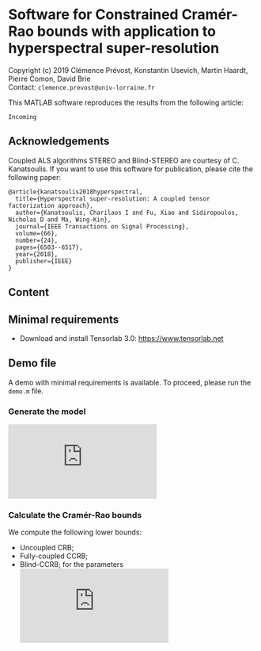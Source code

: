 # Software for Constrained Cramér-Rao bounds with application to hyperspectral super-resolution

Copyright (c) 2019 Clémence Prévost, Konstantin Usevich, Martin Haardt, Pierre Comon, David Brie <br>
Contact: ```clemence.prevost@univ-lorraine.fr```

This MATLAB software reproduces the results from the following article:
```
Incoming
```

## Acknowledgements

Coupled ALS algorithms STEREO and Blind-STEREO are courtesy of C. Kanatsoulis. If you want to use this software for publication, please cite the following paper:
```
@article{kanatsoulis2018hyperspectral,
  title={Hyperspectral super-resolution: A coupled tensor factorization approach},
  author={Kanatsoulis, Charilaos I and Fu, Xiao and Sidiropoulos, Nicholas D and Ma, Wing-Kin},
  journal={IEEE Transactions on Signal Processing},
  volume={66},
  number={24},
  pages={6503--6517},
  year={2018},
  publisher={IEEE}
}
``` 

## Content

## Minimal requirements

- Download and install Tensorlab 3.0: https://www.tensorlab.net

## Demo file
 
 A demo with minimal requirements is available. To proceed, please run the ```demo.m``` file.
 
### Generate the model
 
 ![equation](https://latex.codecogs.com/gif.latex?%5Cbegin%7Balign*%7D%20%5Cbegin%7Bcases%7D%20%7B%5Cmathcal%7BY%7D%7D_1%20%26%3D%20%5B%5C%21%5B%5Cmathbf%7BA%7D_1%2C%5Cmathbf%7BB%7D_1%2C%5Cmathbf%7BC%7D_1%5D%5C%21%5D%20&plus;%20%5Cmathcal%7BE%7D_1%2C%5C%5C%20%7B%5Cmathcal%7BY%7D%7D_2%20%26%3D%20%5B%5C%21%5B%5Cmathbf%7BA%7D_2%2C%5Cmathbf%7BB%7D_2%2C%5Cmathbf%7BC%7D_2%5D%5C%21%5D%20&plus;%20%5Cmathcal%7BE%7D_2%2C%5C%5C%20%5Cend%7Bcases%7D%20%5Cend%7Balign*%7D%20%5Cbegin%7Balign*%7D%20%5Cquad%5Ctext%7B%20s.%20to%20%7D%5Cmathbf%7BA%7D_1%20%3D%20%5Cmathbf%7BP%7D%5Cmathbf%7BA%7D_2%5Ccdot%5Cmathbf%7B%5Calpha%7D%5E%7B-1%7D%2C%20%5Cmathbf%7BB%7D_1%20%3D%20%5Cmathbf%7BQ%7D%5Cmathbf%7BB%7D_2%5Ccdot%5Cmathbf%7B%5Cbeta%7D%5E%7B-1%7D%2C%5Cnonumber%5C%5C%20%5Cmathbf%7BC%7D_2%20%3D%5Cmathbf%7BR%7D%5Cmathbf%7BC%7D_1%5Ccdot%28%5Cmathbf%7B%5Calpha%5Cbeta%7D%29%5E%7B-1%7D%5Cnonumber%20%5Cend%7Balign*%7D)
 
 ### Calculate the Cramér-Rao bounds
 
 We compute the following lower bounds:
 - Uncoupled CRB;
 - Fully-coupled CCRB;
 - Blind-CCRB;
 for the parameters
 ![equation](https://latex.codecogs.com/gif.latex?%5Cbegin%7Balign*%7D%20%7B%5Cwidetilde%7B%5Cmathbf%7B%5Ctheta%7D%7D%7D%5E%7BT%7D%20%26%3D%20%5Cbegin%7Bbmatrix%7D%5Ctext%7Bvec%7D%28%7B%28%5Cmathbf%7BA%7D_2%29_%7B2%3AI%2C%3A%7D%7D%29%5E%7BT%7D%20%26%20%5Ctext%7Bvec%7D%28%7B%28%5Cmathbf%7BB%7D_2%29_%7B2%3AJ%2C%3A%7D%7D%29%5E%7BT%7D%20%26%20%5Ctext%7Bvec%7D%28%5Cmathbf%7BC%7D_1%29%5E%7BT%7D%5Cend%7Bbmatrix%7D%2C%20%5C%5C%20%7B%5Cwidetilde%7B%5Cmathbf%7B%5Cphi%7D%7D%7D%5E%7BT%7D%20%26%3D%20%5Cbegin%7Bbmatrix%7D%5Ctext%7Bvec%7D%28%7B%28%5Cmathbf%7BA%7D_1%29_%7B2%3AI_H%2C%3A%7D%7D%29%5E%7BT%7D%20%26%20%5Ctext%7Bvec%7D%28%7B%28%5Cmathbf%7BB%7D_1%29_%7B2%3AJ_H%2C%3A%7D%7D%29%5E%7BT%7D%20%26%20%5Ctext%7Bvec%7D%28%5Cmathbf%7BC%7D_2%29%5E%7BT%7D%5Cend%7Bbmatrix%7D.%20%5Cend%7Balign*%7D)
